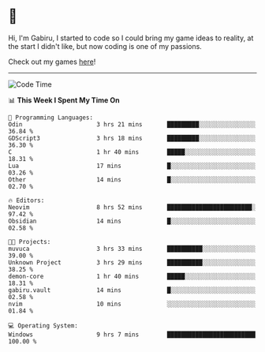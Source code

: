 # 🐀

Hi, I'm Gabiru, I started to code so I could bring my game ideas to reality, at the start I didn't like, but now coding is one of my passions.

Check out my games [here](https://gabiru.art/projetos/)!

---

<!--START_SECTION:waka-->
![Code Time](http://img.shields.io/badge/Code%20Time-502%20hrs%2038%20mins-blue)

📊 **This Week I Spent My Time On** 

```text
💬 Programming Languages: 
Odin                     3 hrs 21 mins       █████████░░░░░░░░░░░░░░░░   36.84 % 
GDScript3                3 hrs 18 mins       █████████░░░░░░░░░░░░░░░░   36.30 % 
C                        1 hr 40 mins        █████░░░░░░░░░░░░░░░░░░░░   18.31 % 
Lua                      17 mins             █░░░░░░░░░░░░░░░░░░░░░░░░   03.26 % 
Other                    14 mins             █░░░░░░░░░░░░░░░░░░░░░░░░   02.70 % 

🔥 Editors: 
Neovim                   8 hrs 52 mins       ████████████████████████░   97.42 % 
Obsidian                 14 mins             █░░░░░░░░░░░░░░░░░░░░░░░░   02.58 % 

🐱‍💻 Projects: 
muvuca                   3 hrs 33 mins       ██████████░░░░░░░░░░░░░░░   39.00 % 
Unknown Project          3 hrs 29 mins       ██████████░░░░░░░░░░░░░░░   38.25 % 
demon-core               1 hr 40 mins        █████░░░░░░░░░░░░░░░░░░░░   18.31 % 
gabiru.vault             14 mins             █░░░░░░░░░░░░░░░░░░░░░░░░   02.58 % 
nvim                     10 mins             ░░░░░░░░░░░░░░░░░░░░░░░░░   01.84 % 

💻 Operating System: 
Windows                  9 hrs 7 mins        █████████████████████████   100.00 % 
```


<!--END_SECTION:waka-->
